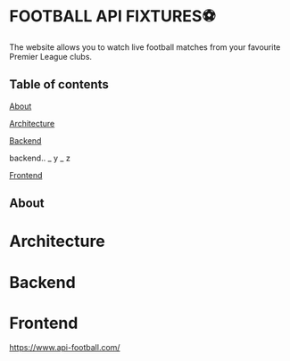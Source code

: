 # FOOTBALL API FIXTURES⚽
The website allows you to watch live football matches from your favourite Premier League clubs.

## Table of contents

[About](#About "Goto About")


[Architecture](#Architecture )


[Backend](#Architecture )
  
  backend..
  _ y
    _ z
 
 
 
[Frontend](#Architecture )




## About 



# Architecture


# Backend


# Frontend

  
 
  


https://www.api-football.com/
